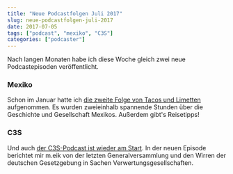 ```yaml
---
title: "Neue Podcastfolgen Juli 2017"
slug: neue-podcastfolgen-juli-2017
date: 2017-07-05
tags: ["podcast", "mexiko", "C3S"]
categories: ["podcaster"]
---
```



Nach langen Monaten habe ich diese Woche gleich zwei neue Podcastepisoden veröffentlicht.

### Mexiko
Schon im Januar hatte ich [die zweite Folge von Tacos und Limetten](https://tacosundlimetten.de/02-beatriz/) aufgenommen. Es wurden zweieinhalb spannende Stunden über die Geschichte und Gesellschaft Mexikos. Außerdem gibt's Reisetipps!

### C3S
Und auch [der C3S-Podcast ist wieder am Start](https://podcast.c3s.cc/cc020-generalversammlung-genossenschaft-vs-verwertungsgesellschaft-neue-verwaltungsrate-gnupg/). In der neuen Episode berichtet mir m.eik von der letzten Generalversammlung und den Wirren der deutschen Gesetzgebung in Sachen Verwertungsgesellschaften.
